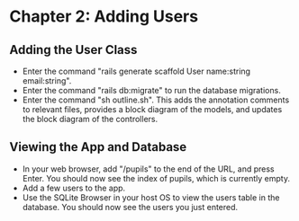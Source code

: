 # Chapter 2: Adding Users

## Adding the User Class
* Enter the command "rails generate scaffold User name:string email:string".
* Enter the command "rails db:migrate" to run the database migrations.
* Enter the command "sh outline.sh".  This adds the annotation comments to relevant files, provides a block diagram of the models, and updates the block diagram of the controllers.

## Viewing the App and Database
* In your web browser, add "/pupils" to the end of the URL, and press Enter. You should now see the index of pupils, which is currently empty.
* Add a few users to the app.
* Use the SQLite Browser in your host OS to view the users table in the database.  You should now see the users you just entered.
